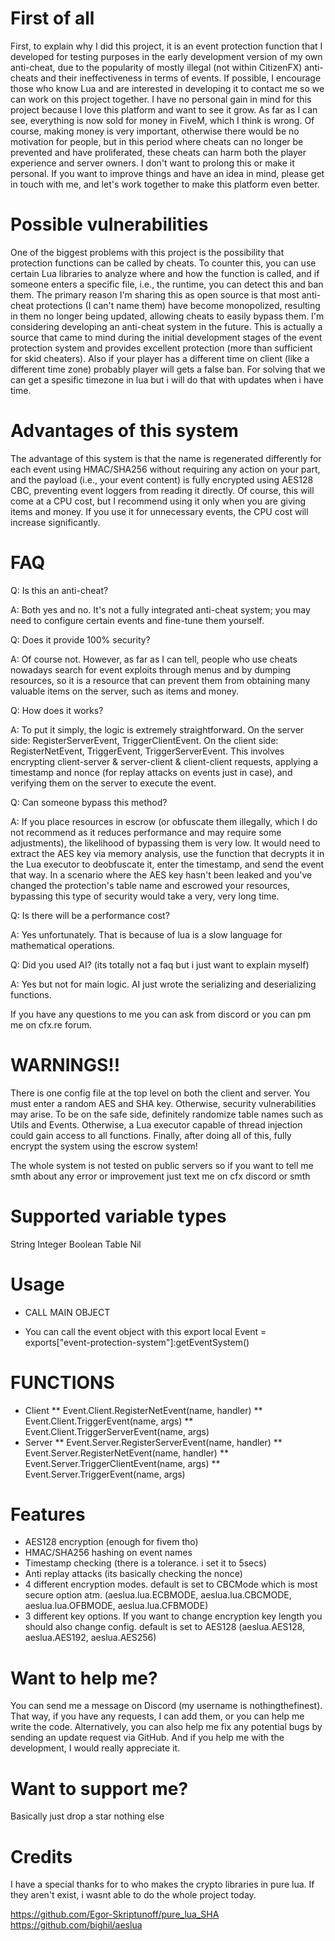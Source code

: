 # First of all
First, to explain why I did this project, it is an event protection function that I developed for testing purposes in the early development version of my own anti-cheat, due to the popularity of mostly illegal (not within CitizenFX) anti-cheats and their ineffectiveness in terms of events. If possible, I encourage those who know Lua and are interested in developing it to contact me so we can work on this project together. I have no personal gain in mind for this project because I love this platform and want to see it grow. As far as I can see, everything is now sold for money in FiveM, which I think is wrong. Of course, making money is very important, otherwise there would be no motivation for people, but in this period where cheats can no longer be prevented and have proliferated, these cheats can harm both the player experience and server owners. I don't want to prolong this or make it personal. If you want to improve things and have an idea in mind, please get in touch with me, and let's work together to make this platform even better.

# Possible vulnerabilities
One of the biggest problems with this project is the possibility that protection functions can be called by cheats. To counter this, you can use certain Lua libraries to analyze where and how the function is called, and if someone enters a specific file, i.e., the runtime, you can detect this and ban them. The primary reason I'm sharing this as open source is that most anti-cheat protections (I can't name them) have become monopolized, resulting in them no longer being updated, allowing cheats to easily bypass them. I'm considering developing an anti-cheat system in the future. This is actually a source that came to mind during the initial development stages of the event protection system and provides excellent protection (more than sufficient for skid cheaters). Also if your player has a different time on client (like a different time zone) probably player will gets a false ban. For solving that we can get a spesific timezone in lua but i will do that with updates when i have time.

# Advantages of this system
The advantage of this system is that the name is regenerated differently for each event using HMAC/SHA256 without requiring any action on your part, and the payload (i.e., your event content) is fully encrypted using AES128 CBC, preventing event loggers from reading it directly. Of course, this will come at a CPU cost, but I recommend using it only when you are giving items and money. If you use it for unnecessary events, the CPU cost will increase significantly.

# FAQ
Q: Is this an anti-cheat?

A: Both yes and no. It's not a fully integrated anti-cheat system; you may need to configure certain events and fine-tune them yourself.

Q: Does it provide 100% security?

A: Of course not. However, as far as I can tell, people who use cheats nowadays search for event exploits through menus and by dumping resources, so it is a resource that can prevent them from obtaining many valuable items on the server, such as items and money.

Q: How does it works?

A: To put it simply, the logic is extremely straightforward. On the server side: RegisterServerEvent, TriggerClientEvent. On the client side: RegisterNetEvent, TriggerEvent, TriggerServerEvent. This involves encrypting client-server & server-client & client-client requests, applying a timestamp and nonce (for replay attacks on events just in case), and verifying them on the server to execute the event.

Q: Can someone bypass this method?

A: If you place resources in escrow (or obfuscate them illegally, which I do not recommend as it reduces performance and may require some adjustments), the likelihood of bypassing them is very low. It would need to extract the AES key via memory analysis, use the function that decrypts it in the Lua executor to deobfuscate it, enter the timestamp, and send the event that way. In a scenario where the AES key hasn't been leaked and you've changed the protection's table name and escrowed your resources, bypassing this type of security would take a very, very long time.

Q: Is there will be a performance cost?

A: Yes unfortunately. That is because of lua is a slow language for mathematical operations.

Q: Did you used AI? (its totally not a faq but i just want to explain myself)

A: Yes but not for main logic. AI just wrote the serializing and deserializing functions.

If you have any questions to me you can ask from discord or you can pm me on cfx.re forum.

# WARNINGS!!
There is one config file at the top level on both the client and server. You must enter a random AES and SHA key. Otherwise, security vulnerabilities may arise. To be on the safe side, definitely randomize table names such as Utils and Events. Otherwise, a Lua executor capable of thread injection could gain access to all functions. Finally, after doing all of this, fully encrypt the system using the escrow system!

The whole system is not tested on public servers so if you want to tell me smth about any error or improvement just text me on cfx discord or smth 

# Supported variable types
String
Integer
Boolean
Table
Nil

# Usage
* CALL MAIN OBJECT
- You can call the event object with this export
local Event = exports["event-protection-system"]:getEventSystem()

# FUNCTIONS
* Client
** Event.Client.RegisterNetEvent(name, handler)
** Event.Client.TriggerEvent(name, args)
** Event.Client.TriggerServerEvent(name, args)
* Server
** Event.Server.RegisterServerEvent(name, handler)
** Event.Server.RegisterNetEvent(name, handler)
** Event.Server.TriggerClientEvent(name, args)
** Event.Server.TriggerEvent(name, args)

# Features
* AES128 encryption (enough for fivem tho)
* HMAC/SHA256 hashing on event names
* Timestamp checking (there is a tolerance. i set it to 5secs)
* Anti replay attacks (its basically checking the nonce)
* 4 different encryption modes. default is set to CBCMode which is most secure option atm. (aeslua.lua.ECBMODE, aeslua.lua.CBCMODE, aeslua.lua.OFBMODE, aeslua.lua.CFBMODE)
* 3 different key options. If you want to change encryption key length you should also change config. default is set to AES128 (aeslua.AES128, aeslua.AES192, aeslua.AES256)

# Want to help me?
You can send me a message on Discord (my username is nothingthefinest). That way, if you have any requests, I can add them, or you can help me write the code. Alternatively, you can also help me fix any potential bugs by sending an update request via GitHub. And if you help me with the development, I would really appreciate it.

# Want to support me?
Basically just drop a star nothing else

# Credits
I have a special thanks for to who makes the crypto libraries in pure lua. If they aren't exist, i wasnt able to do the whole project today.

https://github.com/Egor-Skriptunoff/pure_lua_SHA
https://github.com/bighil/aeslua




